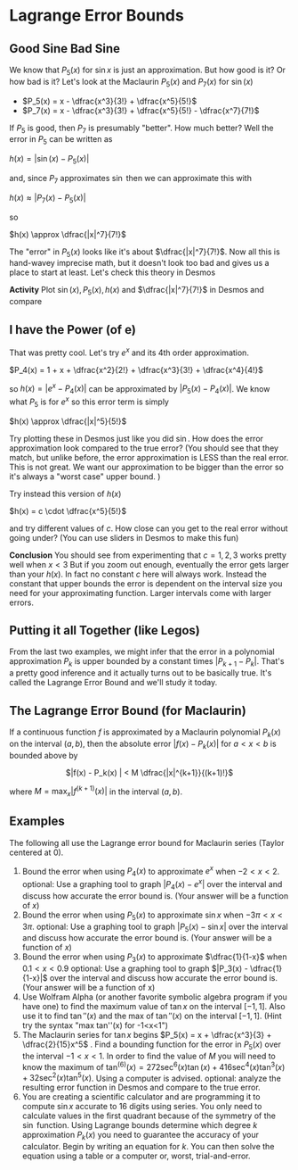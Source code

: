 # Lagrange Error Bounds

## Good Sine Bad Sine

We know that $P_5(x)$ for $\sin x$ is just an approximation. But how good is it? Or how bad is it? Let's look at the Maclaurin $P_5(x)$ and $P_7(x)$ for $\sin(x)$

* $P_5(x) = x - \dfrac{x^3}{3!} + \dfrac{x^5}{5!}$
* $P_7(x) = x - \dfrac{x^3}{3!} + \dfrac{x^5}{5!} - \dfrac{x^7}{7!}$

If $P_5$ is good, then $P_7$ is presumably "better". How much better? Well the error in $P_5$ can be written as

$h(x) = | \sin(x) - P_5(x)|$

and, since $P_7$ approximates $\sin$ then we can approximate this with

$h(x) \approx | P_7(x) - P_5(x)|$

so

$h(x) \approx \dfrac{|x|^7}{7!}$

The "error" in $P_5(x)$ looks like it's about $\dfrac{|x|^7}{7!}$. Now all this is hand-wavey imprecise math, but it doesn't look too bad and gives us a place to start at least. Let's check this theory in Desmos

**Activity** Plot $\sin(x), P_5(x), h(x)$ and $\dfrac{|x|^7}{7!}$ in Desmos and compare

## I have the Power (of e)

That was pretty cool. Let's try $e^x$ and its 4th order approximation.

$P_4(x) = 1 + x + \dfrac{x^2}{2!} + \dfrac{x^3}{3!} + \dfrac{x^4}{4!}$

so $h(x) = |e^x - P_4(x)|$ can be approximated by $|P_5(x) - P_4(x)|$. We know what $P_5$ is for $e^x$ so this error term is simply

$h(x) \approx \dfrac{|x|^5}{5!}$

Try plotting these in Desmos just like you did $\sin$. How does the error approximation look compared to the true error? (You should see that they match, but
unlike before, the error approximation is LESS than the real error. This is not great. We want our approximation to be bigger than the error so it's always a
"worst case" upper bound. )

Try instead this version of $h(x)$

$h(x) = c \cdot \dfrac{x^5}{5!}$

and try different values of $c$. How close can you get to the real error without going under? (You can use sliders in Desmos to make this fun)

**Conclusion** You should see from experimenting that $c=1,2,3$ works pretty well when $x<3$ But if you
zoom out enough, eventually the error gets larger than your $h(x)$. In fact no
constant $c$ here will always work. Instead the constant that upper bounds the error is dependent on the interval size you need
for your approximating function. Larger intervals come with larger errors.

## Putting it all Together (like Legos)

From the last two examples, we might infer that the error in a polynomial approximation $P_k$ is upper bounded by a constant times $|P_{k+1}-P_{k}|$.
That's a pretty good inference and it actually turns out to be basically true.
It's called the Lagrange Error Bound and we'll study it today.

## The Lagrange Error Bound (for Maclaurin)

If a continuous function $f$ is approximated by a Maclaurin polynomial $P_k(x)$ on
the interval $(a,b)$, then the absolute error $| f(x) - P_k(x)|$ for $a<x<b$ is bounded above by

<center>$|f(x) - P_k(x) | < M \dfrac{|x|^{k+1}}{(k+1)!}$</center>

where $M = \max_x |f^{(k+1)}(x)|$ in the interval $(a,b)$.

## Examples

The following all use the Lagrange error bound for Maclaurin series (Taylor centered at 0).

1. Bound the error when using $P_4(x)$ to approximate $e^x$ when $-2 < x < 2$. optional: Use a graphing tool to graph $|P_4(x) - e^x|$ over the interval and discuss how accurate the error bound is. (Your answer will be a function of $x$)
2. Bound the error when using $P_5(x)$ to approximate $\sin x$ when $-3\pi < x < 3\pi$. optional: Use a graphing tool to graph $|P_5(x) - \sin x|$ over the interval and discuss how accurate the error bound is. (Your answer will be a function of $x$)
3. Bound the error when using $P_3(x)$ to approximate $\dfrac{1}{1-x}$ when $0.1 <x<0.9$ optional: Use a graphing tool to graph $|P_3(x) - \dfrac{1}{1-x}|$ over the interval and discuss how accurate the error bound is. (Your answer will be a function of x)
4. Use Wolfram Alpha (or another favorite symbolic algebra program if you have one) to find the maximum value of $\tan x$ on the interval $[-1,1]$. Also use it to find $\tan''(x)$ and the max of $\tan''(x)$ on the interval $[-1,1]$. (Hint try the syntax "max tan''(x) for -1<x<1")
5. The Maclaurin series for $\tan x$ begins $P_5(x) = x + \dfrac{x^3}{3} + \dfrac{2}{15}x^5$ . Find a bounding function for the error in $P_5(x)$ over the interval $-1<x<1$. In order to find the value of $M$ you will need to know the maximum of $\tan^{(6)}(x)=272 \sec^6(x) \tan(x) + 416 \sec^4(x) \tan^3(x) + 32 \sec^2(x) \tan^5(x)$. Using a computer is advised. optional: analyze the resulting error function in Desmos and compare to the true error.
6. You are creating a scientific calculator and are programming it to compute $\sin x$ accurate to 16 digits using series. You only need to calculate values in the first quadrant because of the symmetry of the $\sin$ function. Using Lagrange bounds determine which degree $k$ approximation $P_k(x)$ you need to guarantee the accuracy of your calculator. Begin by writing an equation for $k$. You can then solve the equation using a table or a computer or, worst, trial-and-error.